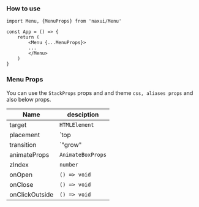 ### How to use

```tsx
import Menu, {MenuProps} from 'naxui/Menu'

const App = () => {
    return (
        <Menu {...MenuProps}>
        ...
        </Menu>
    )
}
```


### Menu Props
You can use the `StackProps` props and and theme `css, aliases props` and also below props.

| Name  |  desciption |
|---|---|
|  target |  `HTMLElement` |
|  placement |  `top | top-left | top-right | bottom | bottom-left | bottom-right | right | right-top | right-bottom | left | left-top | left-bottom` |
|  transition |  `"grow" | "fade" | "fadeDown" | "fadeUp" | "fadeRight" | "fadeLeft" | "zoom" | "zoomOver" | "collapsVerticle" | "collapsHorizental"` |
|  animateProps |  `AnimateBoxProps` |
|  zIndex |  `number` |
|  onOpen |  `() => void` |
|  onClose |  `() => void` |
|  onClickOutside |  `() => void` |